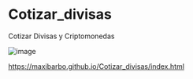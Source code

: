 # Cotizar_divisas
Cotizar Divisas y Criptomonedas

![image](https://user-images.githubusercontent.com/86979361/187541083-fb7d9fab-4a41-4984-9df0-2f8c8a5dfdc3.png)

https://maxibarbo.github.io/Cotizar_divisas/index.html
